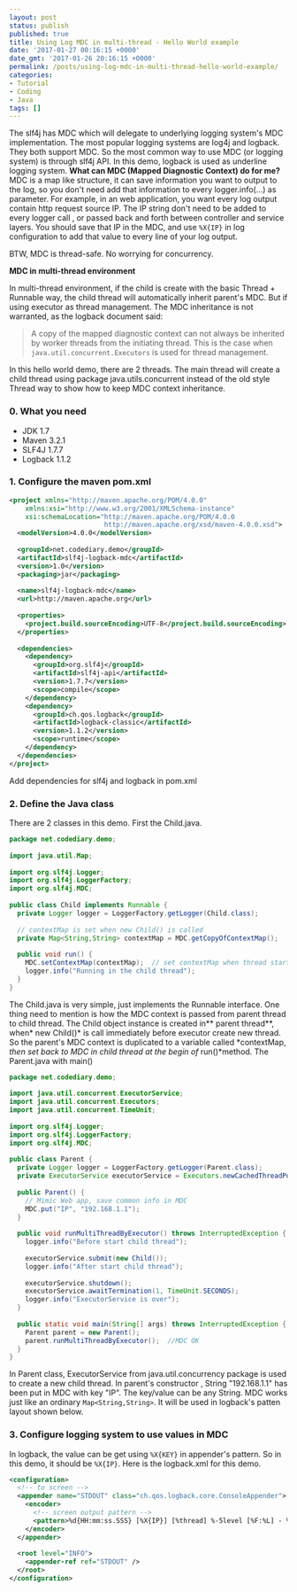 ```yaml
---
layout: post
status: publish
published: true
title: Using Log MDC in multi-thread - Hello World example
date: '2017-01-27 00:16:15 +0000'
date_gmt: '2017-01-26 20:16:15 +0000'
permalink: /posts/using-log-mdc-in-multi-thread-hello-world-example/
categories:
- Tutorial
- Coding
- Java
tags: []
---
```

The slf4j has MDC which will delegate to underlying logging system's MDC implementation. The most popular logging systems are log4j and logback. They both support MDC. So the most common way to use MDC (or logging system) is through slf4j API. In this demo, logback is used as underline logging system. **What can MDC (Mapped Diagnostic Context) do for me?** MDC is a map like structure, it can save information you want to output to the log, so you don't need add that information to every logger.info(&hellip;) as parameter. For example, in an web application, you want every log output contain http request source IP. The IP string don't need to be added to every logger call , or passed back and forth between controller and service layers. You should save that IP in the MDC, and use `%X{IP}` in log configuration to add that value to every line of your log output.

BTW, MDC is thread-safe. No worrying for concurrency. 

**MDC in multi-thread environment**

In multi-thread environment, if the child is create with the basic Thread + Runnable way, the child thread will automatically inherit parent's MDC. But if using executor as thread management. The MDC inheritance is not warranted, as the logback document said:

> A copy of the mapped diagnostic context can not always be inherited by worker threads from the initiating thread. This is the case when `java.util.concurrent.Executors` is used for thread management.

In this hello world demo, there are 2 threads. The main thread will create a child thread using package java.utils.concurrent instead of the old style Thread way to show how to keep MDC context inheritance.
### 0. What you need

* JDK 1.7
* Maven 3.2.1
* SLF4J 1.7.7
* Logback 1.1.2

### 1. Configure the maven pom.xml

```xml
<project xmlns="http://maven.apache.org/POM/4.0.0"
    xmlns:xsi="http://www.w3.org/2001/XMLSchema-instance"
    xsi:schemaLocation="http://maven.apache.org/POM/4.0.0 
                        http://maven.apache.org/xsd/maven-4.0.0.xsd">
  <modelVersion>4.0.0</modelVersion>
 
  <groupId>net.codediary.demo</groupId>
  <artifactId>slf4j-logback-mdc</artifactId>
  <version>1.0</version>
  <packaging>jar</packaging>
 
  <name>slf4j-logback-mdc</name>
  <url>http://maven.apache.org</url>
 
  <properties>
    <project.build.sourceEncoding>UTF-8</project.build.sourceEncoding>
  </properties>
 
  <dependencies>
    <dependency>
      <groupId>org.slf4j</groupId>
      <artifactId>slf4j-api</artifactId>
      <version>1.7.7</version>
      <scope>compile</scope>
    </dependency>
    <dependency>
      <groupId>ch.qos.logback</groupId>
      <artifactId>logback-classic</artifactId>
      <version>1.1.2</version>
      <scope>runtime</scope>
    </dependency>
  </dependencies>
</project>
```
Add dependencies for slf4j and logback in pom.xml

### 2. Define the Java class

There are 2 classes in this demo. First the Child.java.

```java
package net.codediary.demo;
 
import java.util.Map;
 
import org.slf4j.Logger;
import org.slf4j.LoggerFactory;
import org.slf4j.MDC;
 
public class Child implements Runnable {
  private Logger logger = LoggerFactory.getLogger(Child.class);
   
  // contextMap is set when new Child() is called
  private Map<String,String> contextMap = MDC.getCopyOfContextMap();
   
  public void run() {
    MDC.setContextMap(contextMap);  // set contextMap when thread start
    logger.info("Running in the child thread");
  }
}
```

The Child.java is very simple, just implements the Runnable interface. One thing need to mention is how the MDC context is passed from parent thread to child thread. The Child object instance is created in** parent thread**, when* new Child()* is call immediately before executor create new thread. So the parent's MDC context is duplicated to a variable called *contextMap, *then set back to MDC in child thread at the begin of* run()*method.
The Parent.java with main()

```java
package net.codediary.demo;
 
import java.util.concurrent.ExecutorService;
import java.util.concurrent.Executors;
import java.util.concurrent.TimeUnit;
 
import org.slf4j.Logger;
import org.slf4j.LoggerFactory;
import org.slf4j.MDC;
 
public class Parent {
  private Logger logger = LoggerFactory.getLogger(Parent.class);
  private ExecutorService executorService = Executors.newCachedThreadPool();
   
  public Parent() {
    // Mimic Web app, save common info in MDC
    MDC.put("IP", "192.168.1.1");
  }
 
  public void runMultiThreadByExecutor() throws InterruptedException {
    logger.info("Before start child thread");
     
    executorService.submit(new Child());
    logger.info("After start child thread");
     
    executorService.shutdown();
    executorService.awaitTermination(1, TimeUnit.SECONDS);
    logger.info("ExecutorService is over");
  }
 
  public static void main(String[] args) throws InterruptedException {
    Parent parent = new Parent();
    parent.runMultiThreadByExecutor();  //MDC OK
  }
}
```

In Parent class, ExecutorService from java.util.concurrency package is used to create a new child thread. In parent's constructor , String "192.168.1.1" has been put in MDC with key "IP". The key/value can be any String. MDC works just like an ordinary `Map<String,String>`. It will be used in logback's patten layout shown below.

### 3. Configure logging system to use values in MDC
In logback, the value can be get using `%X{KEY}` in appender's pattern. So in this demo, it should be `%X{IP}`. Here is the logback.xml for this demo.
```xml
<configuration>
  <!-- to screen -->
  <appender name="STDOUT" class="ch.qos.logback.core.ConsoleAppender">
    <encoder>
      <!-- screen output pattern -->
      <pattern>%d{HH:mm:ss.SSS} [%X{IP}] [%thread] %-5level [%F:%L] - %msg %n</pattern>
    </encoder>
  </appender>
  
  <root level="INFO">
    <appender-ref ref="STDOUT" />
  </root>
</configuration>
```